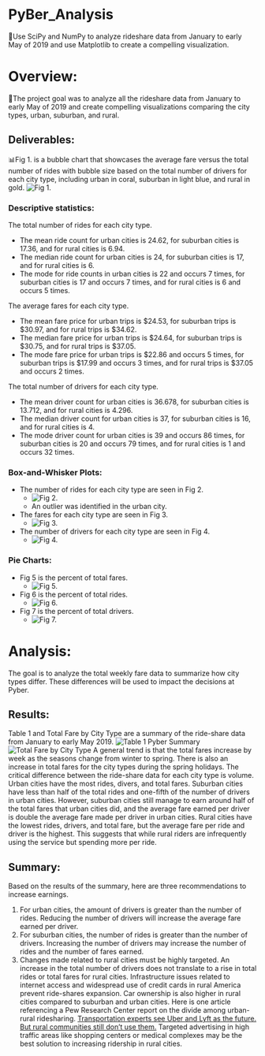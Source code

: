 # PyBer_Analysis
🚙Use SciPy and NumPy to analyze rideshare data from January to early May of 2019 and use Matplotlib to create a compelling visualization. 
# Overview:
🌇The project goal was to analyze all the rideshare data from January to early May of 2019 and create compelling visualizations comparing the city types, urban, suburban, and rural.

## Deliverables:
📊Fig 1. is a bubble chart that showcases the average fare versus the total number of rides with bubble size based on the total number of drivers for each city type, including urban in coral, suburban in light blue, and rural in gold. ![Fig 1.](https://github.com/RuthLD/PyBer_Analysis/blob/main/analysis/Fig1.png)

### Descriptive statistics:
The total number of rides for each city type.
* The mean ride count for urban cities is 24.62, for suburban cities is 17.36, and for rural cities is 6.94.
* The median ride count for urban cities is 24, for suburban cities is 17, and for rural cities is 6.
* The mode for ride counts in urban cities is 22 and occurs 7 times, for suburban cities is 17 and occurs 7 times, and for rural cities is 6 and occurs 5 times.

The average fares for each city type.
* The mean fare price for urban trips is $24.53, for suburban trips is $30.97, and for rural trips is $34.62.
* The median fare price for urban trips is $24.64, for suburban trips is $30.75, and for rural trips is $37.05.
* The mode fare price for urban trips is $22.86 and occurs 5 times, for suburban trips is $17.99 and occurs 3 times, and for rural trips is $37.05 and occurs 2 times.

The total number of drivers for each city type.
* The mean driver count for urban cities is 36.678, for suburban cities is 13.712, and for rural cities is 4.296.
* The median driver count for urban cities is 37, for suburban cities is 16, and for rural cities is 4.
* The mode driver count for urban cities is 39 and occurs 86 times, for suburban cities is 20 and occurs 79 times, and for rural cities is 1 and occurs 32 times.

### Box-and-Whisker Plots:
* The number of rides for each city type are seen in Fig 2.
    * ![Fig 2.](https://github.com/RuthLD/PyBer_Analysis/blob/main/analysis/Fig2.png)
    * An outlier was identified in the urban city.
* The fares for each city type are seen in Fig 3.
    * ![Fig 3.](https://github.com/RuthLD/PyBer_Analysis/blob/main/analysis/Fig3.png)
* The number of drivers for each city type are seen in Fig 4.
    * ![Fig 4.](https://github.com/RuthLD/PyBer_Analysis/blob/main/analysis/Fig4.png)

### Pie Charts:
* Fig 5 is the percent of total fares. 
    * ![Fig 5.](https://github.com/RuthLD/PyBer_Analysis/blob/main/analysis/Fig6.png)
* Fig 6 is the percent of total rides.
    * ![Fig 6.](https://github.com/RuthLD/PyBer_Analysis/blob/main/analysis/Fig6.png)
* Fig 7 is the percent of total drivers.
    * ![Fig 7.](https://github.com/RuthLD/PyBer_Analysis/blob/main/analysis/Fig7.png)

# Analysis:
The goal is to analyze the total weekly fare data to summarize how city types differ. These differences will be used to impact the decisions at Pyber.

## Results: 
Table 1 and Total Fare by City Type are a summary of the ride-share data from January to early May 2019.
![Table 1 Pyber Summary](https://github.com/RuthLD/PyBer_Analysis/blob/main/analysis/Table1_PyberSummary.png)
![Total Fare by City Type](https://github.com/RuthLD/PyBer_Analysis/blob/main/analysis/PyBer_fare_summary.png)
A general trend is that the total fares increase by week as the seasons change from winter to spring. There is also an increase in total fares for the city types during the spring holidays.
The critical difference between the ride-share data for each city type is volume. Urban cities have the most rides, divers, and total fares. Suburban cities have less than half of the total rides and one-fifth of the number of drivers in urban cities. However, suburban cities still manage to earn around half of the total fares that urban cities did, and the average fare earned per driver is double the average fare made per driver in urban cities. Rural cities have the lowest rides, drivers, and total fare, but the average fare per ride and driver is the highest. This suggests that while rural riders are infrequently using the service but spending more per ride.

## Summary: 
Based on the results of the summary, here are three recommendations to increase earnings.
1. For urban cities, the amount of drivers is greater than the number of rides. Reducing the number of drivers will increase the average fare earned per driver.
1. For suburban cities, the number of rides is greater than the number of drivers. Increasing the number of drivers may increase the number of rides and the number of fares earned.
1. Changes made related to rural cities must be highly targeted. An increase in the total number of drivers does not translate to a rise in total rides or total fares for rural cities. Infrastructure issues related to internet access and widespread use of credit cards in rural America prevent ride-shares expansion. Car ownership is also higher in rural cities compared to suburban and urban cities. Here is one article referencing a Pew Research Center report on the divide among urban-rural ridesharing.
[Transportation experts see Uber and Lyft as the future. But rural communities still don’t use them.](https://www.vox.com/the-goods/2019/1/11/18179036/uber-lyft-rural-areas-subscription-model) Targeted advertising in high traffic areas like shopping centers or medical complexes may be the best solution to increasing ridership in rural cities.
